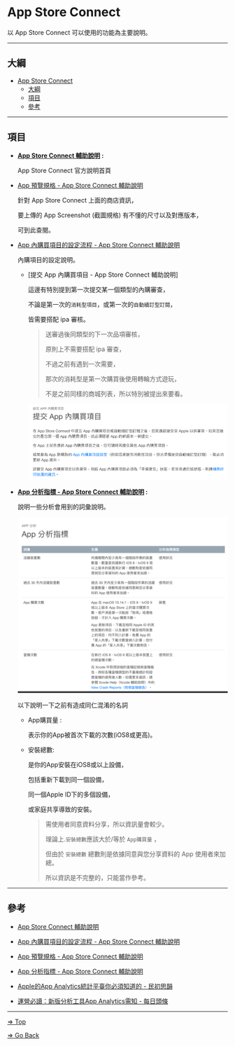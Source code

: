 # App Store Connect

以 App Store Connect 可以使用的功能為主要說明。

---

## 大綱

- [App Store Connect](#app-store-connect)
  - [大綱](#大綱)
  - [項目](#項目)
  - [參考](#參考)

---

## 項目

- **[App Store Connect 輔助說明] :**

  App Store Connect 官方說明首頁

- [App 預覽規格 - App Store Connect 輔助說明]

  針對 App Store Connect 上面的商店資訊，

  要上傳的 App Screenshot (截圖規格) 有不懂的尺寸以及對應版本，

  可到此查閱。

- [App 內購買項目的設定流程 - App Store Connect 輔助說明]

  內購項目的設定說明。

  - [提交 App 內購買項目 - App Store Connect 輔助說明]

    這邊有特別提到第一次提交某一個類型的內購審查，

    不論是第一次的`消耗型項目`，或第一次的`自動續訂型訂閱`，

    皆需要搭配 ipa 審核。

    > 送審過後同類型的下一次品項審核，
    >
    > 原則上不需要搭配 ipa 審查，
    >
    > 不過之前有遇到一次需要，
    >
    > 那次的消耗型是第一次購買後使用轉輪方式遊玩，
    >
    > 不是之前同樣的商城列表，所以特別被提出來要看。

    ![First IAP Type Review](pics/2021-07-21-19-58-43.png)

- **[App 分析指標 - App Store Connect 輔助說明] :**

  說明一些分析會用到的詞彙說明。

  ![Note](pics/2021-07-21-19-40-00.png)

  以下說明一下之前有造成同仁混淆的名詞

  - App購買量 :

    表示你的App被首次下載的次數(iOS8或更高)。

  - 安裝總數:

    是你的App安裝在iOS8或以上設備，

    包括重新下載到同一個設備，

    同一個Apple ID下的多個設備，

    或家庭共享導致的安裝。

    > 需使用者同意資料分享，所以資訊量會較少。
    >
    > 理論上.`安裝總數`應該大於/等於 `App購買量` ，
    >
    > 但由於 `安裝總數` 總數則是依據同意與您分享資料的 App 使用者來加總。
    >
    > 所以資訊是不完整的，只能當作參考。

---

## 參考

- [App Store Connect 輔助說明]

- [App 內購買項目的設定流程 - App Store Connect 輔助說明]

- [App 預覽規格 - App Store Connect 輔助說明]

- [App 分析指標 - App Store Connect 輔助說明]

- [Apple的App Analytics統計平臺你必須知道的 - 民初思韻]

- [運營必讀：新版分析工具App Analytics需知 - 每日頭條]

---

<!-- 連結設定 -->

[App Store Connect 輔助說明]: https://help.apple.com/app-store-connect/

[App 內購買項目的設定流程 - App Store Connect 輔助說明]: https://help.apple.com/app-store-connect/#/devb57be10e7

[App 預覽規格 - App Store Connect 輔助說明]: https://help.apple.com/app-store-connect/#/dev4e413fcb8

[App 分析指標 - App Store Connect 輔助說明]: https://help.apple.com/app-store-connect/#/itc21781223f

[Apple的App Analytics統計平臺你必須知道的 - 民初思韻]: http://www.rocidea.com/one?id=30454

[運營必讀：新版分析工具App Analytics需知 - 每日頭條]: https://kknews.cc/zh-tw/tech/g89lqk8.html

[=> Top](#app-store-connect)

[=> Go Back](../README.md)
